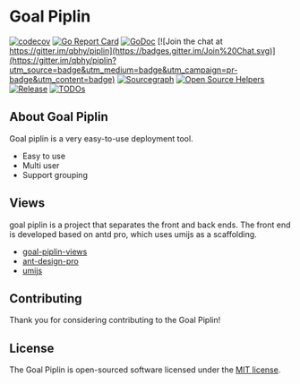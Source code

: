 # Goal Piplin
[![codecov](https://codecov.io/gh/qbhy/piplin/branch/master/graph/badge.svg)](https://codecov.io/gh/qbhy/piplin)
[![Go Report Card](https://goreportcard.com/badge/github.com/goal-web/example)](https://goreportcard.com/report/github.com/goal-web/example)
[![GoDoc](https://pkg.go.dev/badge/github.com/goal-web/example?status.svg)](https://pkg.go.dev/github.com/goal-web/example?tab=doc)
[![Join the chat at https://gitter.im/qbhy/piplin](https://badges.gitter.im/Join%20Chat.svg)](https://gitter.im/qbhy/piplin?utm_source=badge&utm_medium=badge&utm_campaign=pr-badge&utm_content=badge)
[![Sourcegraph](https://sourcegraph.com/github.com/goal-web/example/-/badge.svg)](https://sourcegraph.com/github.com/goal-web/contracts?badge)
[![Open Source Helpers](https://www.codetriage.com/qbhy/piplin/badges/users.svg)](https://www.codetriage.com/qbhy/piplin)
[![Release](https://img.shields.io/github/release/qbhy/piplin.svg?style=flat-square)](https://github.com/goal-web/example/releases)
[![TODOs](https://badgen.net/https/api.tickgit.com/badgen/github.com/goal-web/example)](https://www.tickgit.com/browse?repo=github.com/goal-web/example)

## About Goal Piplin

Goal piplin is a very easy-to-use deployment tool.

- Easy to use
- Multi user
- Support grouping

## Views
goal piplin is a project that separates the front and back ends. The front end is developed based on antd pro, which uses umijs as a scaffolding.

 - [goal-piplin-views](https://github.com/qbhy/goal-piplin-views)
 - [ant-design-pro](https://github.com/ant-design/ant-design-pro)
 - [umijs](https://github.com/umijs/umi)

## Contributing

Thank you for considering contributing to the Goal Piplin! 

## License

The Goal Piplin is open-sourced software licensed under the [MIT license](https://opensource.org/licenses/MIT).